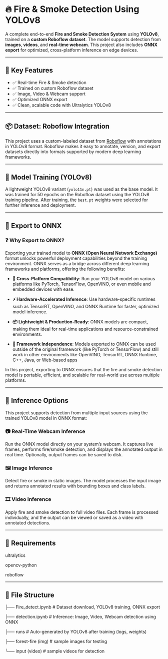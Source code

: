 # 🔥 Fire & Smoke Detection Using YOLOv8

A complete end-to-end **Fire and Smoke Detection System** using **YOLOv8**, trained on a **custom Roboflow dataset**. The model supports detection from **images**, **videos**, and **real-time webcam**. This project also includes **ONNX export** for optimized, cross-platform inference on edge devices.

---

## 📌 Key Features

- ✅ Real-time Fire & Smoke detection  
- ✅ Trained on custom Roboflow dataset  
- ✅ Image, Video & Webcam support  
- ✅ Optimized ONNX export  
- ✅ Clean, scalable code with Ultralytics YOLOv8  

---

## 📦 Dataset: Roboflow Integration

This project uses a custom-labeled dataset from [Roboflow](https://roboflow.com/) with annotations in YOLOv8 format. Roboflow makes it easy to annotate, version, and export datasets directly into formats supported by modern deep learning frameworks.

---

## 🧠 Model Training (YOLOv8)

A lightweight YOLOv8 variant (`yolo11n.pt`) was used as the base model. It was trained for 50 epochs on the Roboflow dataset using the YOLOv8 training pipeline. After training, the `best.pt` weights were selected for further inference and deployment.

---

## 🔄 Export to ONNX

### ❓ Why Export to ONNX?

Exporting your trained model to **ONNX (Open Neural Network Exchange)** format unlocks powerful deployment capabilities beyond the training environment. ONNX serves as a bridge across different deep learning frameworks and platforms, offering the following benefits:

 - **🚀 Cross-Platform Compatibility**:
  Run your YOLOv8 model on various platforms like PyTorch, TensorFlow, OpenVINO, or even mobile    and embedded devices with ease.

- **⚡ Hardware-Accelerated Inference**:
Use hardware-specific runtimes such as TensorRT, OpenVINO, and ONNX Runtime for faster, optimized model inference.

- **📦 Lightweight & Production-Ready**:
ONNX models are compact, making them ideal for real-time applications and resource-constrained environments.

 - **🔄 Framework Independence**:
Models exported to ONNX can be used outside of the original framework (like PyTorch or TensorFlow) and still work in other environments like OpenVINO, TensorRT, ONNX Runtime, C++, Java, or Web-based apps

In this project, exporting to ONNX ensures that the fire and smoke detection model is portable, efficient, and scalable for real-world use across multiple platforms.

---

## 🚀 Inference Options

This project supports detection from multiple input sources using the trained YOLOv8 model in ONNX format:

### 📷 Real-Time Webcam Inference

Run the ONNX model directly on your system’s webcam. It captures live frames, performs fire/smoke detection, and displays the annotated output in real time. Optionally, output frames can be saved to disk.

### 🖼️ Image Inference

Detect fire or smoke in static images. The model processes the input image and returns annotated results with bounding boxes and class labels.

### 🎞️ Video Inference

Apply fire and smoke detection to full video files. Each frame is processed individually, and the output can be viewed or saved as a video with annotated detections.

---

## 🧾 Requirements

ultralytics

opencv-python

roboflow

---

## 📁 File Structure
├── Fire_detect.ipynb      # Dataset download, YOLOv8 training, ONNX export

├── detection.ipynb          # Inference: Image, Video, Webcam detection using ONNX

├── runs                   # Auto-generated by YOLOv8 after training (logs, weights)

├── forest-fire (img)                  # sample images for testing

└──  input (video)                    # sample videos for detection
